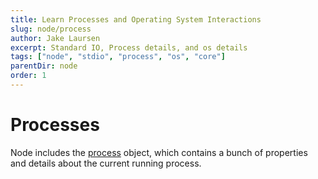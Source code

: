 ```yaml
---
title: Learn Processes and Operating System Interactions
slug: node/process
author: Jake Laursen
excerpt: Standard IO, Process details, and os details
tags: ["node", "stdio", "process", "os", "core"]
parentDir: node
order: 1
---
```


# Processes
Node includes the [process](https://nodejs.org/dist/latest-v18.x/docs/api/process.html) object, which contains a bunch of properties and details about the current running process.  

